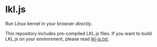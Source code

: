 # lkl.js

Run Linux kernel in your browser *directly*.

This repository includes pre-compiled LKL.js files.
If you want to build LKL.js on your environment,
please read [lkl-js.txt](https://github.com/retrage/linux/blob/retrage/em-v2/Documentation/lkl-js.txt).
